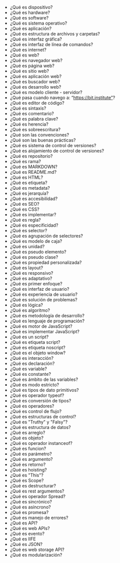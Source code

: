 - ¿Qué es dispositivo?
- ¿Qué es hardware?
- ¿Qué es software?
- ¿Qué es sistema operativo?
- ¿Qué es aplicación?
- ¿Qué es estructura de archivos y carpetas?
- ¿Qué es interfaz gráfica?
- ¿Qué es interfaz de línea de comandos?
- ¿Qué es internet?
- ¿Qué es web?
- ¿Qué es navegador web?
- ¿Qué es página web?
- ¿Qué es sitio web?
- ¿Qué es aplicación web?
- ¿Qué es buscador web?
- ¿Qué es desarrollo web?
- ¿Qué es modelo cliente - servidor?
- ¿Qué pasa cuando navego a: “https://bit.institute”?
- ¿Qué es editor de código?
- ¿Qué es sintaxis?
- ¿Qué es comentario?
- ¿Qué es palabra clave?
- ¿Qué es herencia?
- ¿Qué es sobreescritura?
- ¿Qué son las convenciones?
- ¿Qué son las buenas prácticas?
- ¿Qué es sistema de control de versiones?
- ¿Qué es alojamiento de control de versiones?
- ¿Qué es repositorio?
- ¿Qué es rama?
- ¿Qué es MARKDOWN?
- ¿Qué es README.md?
- ¿Qué es HTML?
- ¿Qué es etiqueta?
- ¿Qué es metadata?
- ¿Qué es jerarquía?
- ¿Qué es accesibilidad?
- ¿Qué es SEO?
- ¿Qué es CSS?
- ¿Qué es implementar?
- ¿Qué es regla?
- ¿Qué es especificidad?
- ¿Qué es selector?
- ¿Qué es agrupación de selectores?
- ¿Qué es modelo de caja?
- ¿Qué es unidad?
- ¿Qué es pseudo elemento?
- ¿Qué es pseudo clase?
- ¿Qué es propiedad personalizada?
- ¿Qué es layout?
- ¿Qué es responsivo?
- ¿Qué es adaptativo?
- ¿Qué es primer enfoque?
- ¿Qué es interfaz de usuario?
- ¿Qué es experiencia de usuario?
- ¿Qué es solución de problemas?
- ¿Qué es lógica?
- ¿Qué es algoritmo?
- ¿Qué es metodología de desarrollo?
- ¿Qué es lenguaje de programación?
- ¿Qué es motor de JavaScript?
- ¿Qué es implementar JavaScript?
- ¿Qué es un script?
- ¿Qué es etiqueta script?
- ¿Qué es etiqueta noscript?
- ¿Qué es el objeto window?
- ¿Qué es interacción?
- ¿Qué es declaración?
- ¿Qué es variable?
- ¿Qué es constante?
- ¿Qué es ámbito de las variables?
- ¿Qué es modo estricto?
- ¿Qué es tipos de dato primitivos?
- ¿Qué es operador typeof?
- ¿Qué es conversión de tipos?
- ¿Qué es operadores?
- ¿Qué es control de flujo?
- ¿Qué es estructuras de control?
- ¿Qué es "Truthy" y "Falsy"?
- ¿Qué es estructura de datos?
- ¿Qué es arreglo?
- ¿Qué es objeto?
- ¿Qué es operador instanceof?
- ¿Qué es funcion?
- ¿Qué es parámetro?
- ¿Qué es argumento?
- ¿Qué es retorno?
- ¿Qué es hoisting?
- ¿Qué es "This"?
- ¿Qué es Scope?
- ¿Qué es destructurar?
- ¿Qué es rest argumentos?
- ¿Qué es operador Spread?
- ¿Qué es sincrónico?
- ¿Qué es asíncrono?
- ¿Qué es promesa?
- ¿Qué es manejo de errores?
- ¿Qué es API?
- ¿Qué es web APIs?
- ¿Qué es evento?
- ¿Qué es IIFE
- ¿Qué es JSON?
- ¿Qué es web storage API?
- ¿Qué es modularización?
